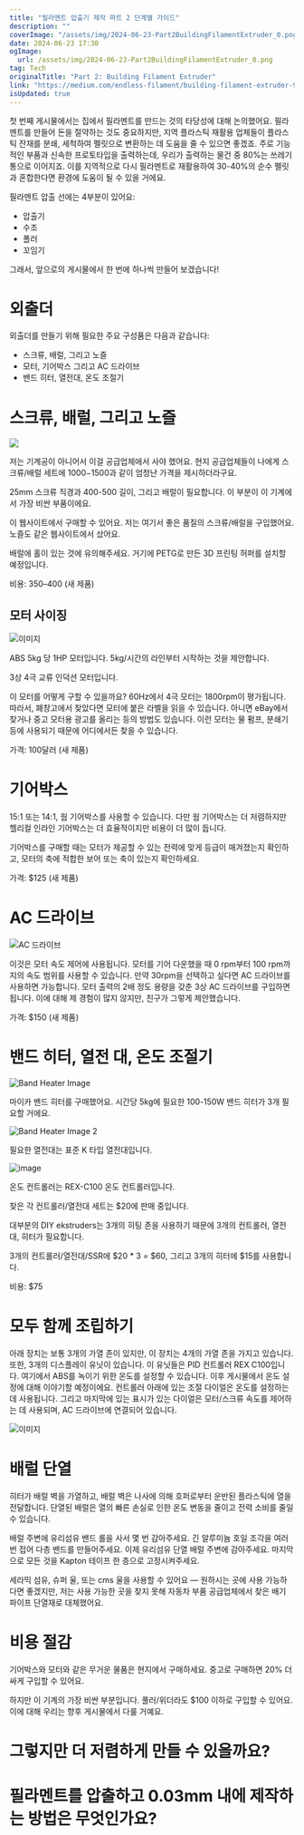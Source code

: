 ```yaml
---
title: "필라멘트 압출기 제작 파트 2 단계별 가이드"
description: ""
coverImage: "/assets/img/2024-06-23-Part2BuildingFilamentExtruder_0.png"
date: 2024-06-23 17:30
ogImage:
  url: /assets/img/2024-06-23-Part2BuildingFilamentExtruder_0.png
tag: Tech
originalTitle: "Part 2: Building Filament Extruder"
link: "https://medium.com/endless-filament/building-filament-extruder-9cad8df7d357"
isUpdated: true
---
```


첫 번째 게시물에서는 집에서 필라멘트를 만드는 것의 타당성에 대해 논의했어요. 필라멘트를 만들어 돈을 절약하는 것도 중요하지만, 지역 플라스틱 재활용 업체들이 플라스틱 잔재를 분쇄, 세척하여 펠릿으로 변환하는 데 도움을 줄 수 있으면 좋겠죠. 주로 기능적인 부품과 신속한 프로토타입을 출력하는데, 우리가 출력하는 물건 중 80%는 쓰레기통으로 이어지죠. 이를 지역적으로 다시 필라멘트로 재활용하여 30-40%의 순수 펠릿과 혼합한다면 환경에 도움이 될 수 있을 거에요.

필라멘트 압출 선에는 4부분이 있어요:

- 압출기
- 수조
- 폴러
- 꼬임기

그래서, 앞으로의 게시물에서 한 번에 하나씩 만들어 보겠습니다!

<div class="content-ad"></div>

# 외출더

외출더를 만들기 위해 필요한 주요 구성품은 다음과 같습니다:

- 스크류, 배럴, 그리고 노즐
- 모터, 기어박스 그리고 AC 드라이브
- 밴드 히터, 열전대, 온도 조절기

# 스크류, 배럴, 그리고 노즐

<div class="content-ad"></div>

<img src="/assets/img/2024-06-23-Part2BuildingFilamentExtruder_0.png" />

저는 기계공이 아니어서 이걸 공급업체에서 사야 했어요. 현지 공급업체들이 나에게 스크류/배럴 세트에 $1000-$1500과 같이 엄청난 가격을 제시하더라구요.

25mm 스크류 직경과 400-500 길이, 그리고 배럴이 필요합니다. 이 부분이 이 기계에서 가장 비싼 부품이에요.

이 웹사이트에서 구매할 수 있어요. 저는 여기서 좋은 품질의 스크류/배럴을 구입했어요. 노즐도 같은 웹사이트에서 샀어요.

<div class="content-ad"></div>

배럴에 홀이 있는 것에 유의해주세요. 거기에 PETG로 만든 3D 프린팅 허퍼를 설치할 예정입니다.

비용: $350–$400 (새 제품)

## 모터 사이징

![이미지](/assets/img/2024-06-23-Part2BuildingFilamentExtruder_1.png)

<div class="content-ad"></div>

ABS 5kg 당 1HP 모터입니다. 5kg/시간의 라인부터 시작하는 것을 제안합니다.

3상 4극 교류 인덕션 모터입니다.

이 모터를 어떻게 구할 수 있을까요? 60Hz에서 4극 모터는 1800rpm이 평가됩니다. 따라서, 폐창고에서 찾았다면 모터에 붙은 라벨을 읽을 수 있습니다. 아니면 eBay에서 찾거나 중고 모터용 광고를 올리는 등의 방법도 있습니다. 이런 모터는 물 펌프, 분쇄기 등에 사용되기 때문에 어디에서든 찾을 수 있습니다.

가격: 100달러 (새 제품)

<div class="content-ad"></div>

# 기어박스

15:1 또는 14:1, 웜 기어박스를 사용할 수 있습니다. 다만 웜 기어박스는 더 저렴하지만 헬리컬 인라인 기어박스는 더 효율적이지만 비용이 더 많이 듭니다.

기어박스를 구매할 때는 모터가 제공할 수 있는 전력에 맞게 등급이 매겨졌는지 확인하고, 모터의 축에 적합한 보어 또는 축이 있는지 확인하세요.

가격: $125 (새 제품)

<div class="content-ad"></div>

# AC 드라이브

![AC 드라이브](/assets/img/2024-06-23-Part2BuildingFilamentExtruder_2.png)

이것은 모터 속도 제어에 사용됩니다. 모터를 기어 다운했을 때 0 rpm부터 100 rpm까지의 속도 범위를 사용할 수 있습니다. 만약 30rpm을 선택하고 싶다면 AC 드라이브를 사용하면 가능합니다. 모터 출력의 2배 정도 용량을 갖춘 3상 AC 드라이브를 구입하면 됩니다. 이에 대해 제 경험이 많지 않지만, 친구가 그렇게 제안했습니다.

가격: $150 (새 제품)

<div class="content-ad"></div>

# 밴드 히터, 열전 대, 온도 조절기

![Band Heater Image](/assets/img/2024-06-23-Part2BuildingFilamentExtruder_3.png)

마이카 밴드 히터를 구매했어요. 시간당 5kg에 필요한 100-150W 밴드 히터가 3개 필요할 거에요.

![Band Heater Image 2](/assets/img/2024-06-23-Part2BuildingFilamentExtruder_4.png)

<div class="content-ad"></div>

필요한 열전대는 표준 K 타입 열전대입니다.

![image](/assets/img/2024-06-23-Part2BuildingFilamentExtruder_5.png)

온도 컨트롤러는 REX-C100 온도 컨트롤러입니다.

찾은 각 컨트롤러/열전대 세트는 $20에 판매 중입니다.

<div class="content-ad"></div>

대부분의 DIY ekstruders는 3개의 히팅 존을 사용하기 때문에 3개의 컨트롤러, 열전대, 히터가 필요합니다.

3개의 컨트롤러/열전대/SSR에 $20 \* 3 = $60, 그리고 3개의 히터에 $15를 사용합니다.

비용: $75

# 모두 함께 조립하기

<div class="content-ad"></div>

아래 장치는 보통 3개의 가열 존이 있지만, 이 장치는 4개의 가열 존을 가지고 있습니다. 또한, 3개의 디스플레이 유닛이 있습니다. 이 유닛들은 PID 컨트롤러 REX C100입니다. 여기에서 ABS를 녹이기 위한 온도를 설정할 수 있습니다. 이후 게시물에서 온도 설정에 대해 이야기할 예정이에요. 컨트롤러 아래에 있는 조절 다이얼은 온도를 설정하는 데 사용됩니다. 그리고 마지막에 있는 표시가 있는 다이얼은 모터/스크류 속도를 제어하는 데 사용되며, AC 드라이브에 연결되어 있습니다.

![이미지](/assets/img/2024-06-23-Part2BuildingFilamentExtruder_6.png)

# 배럴 단열

히터가 배럴 벽을 가열하고, 배럴 벽은 나사에 의해 호퍼로부터 운반된 플라스틱에 열을 전달합니다. 단열된 배럴은 열의 빠른 손실로 인한 온도 변동을 줄이고 전력 소비를 줄일 수 있습니다.

<div class="content-ad"></div>

배럴 주변에 유리섬유 밴드 롤을 사서 몇 번 감아주세요. 긴 알루미늄 호일 조각을 여러 번 접어 다층 밴드를 만들어주세요. 이제 유리섬유 단열 배럴 주변에 감아주세요. 마지막으로 모든 것을 Kapton 테이프 한 층으로 고정시켜주세요.

세라믹 섬유, 슈퍼 울, 또는 cms 울을 사용할 수 있어요 — 원하시는 곳에 사용 가능하다면 좋겠지만, 저는 사용 가능한 곳을 찾지 못해 자동차 부품 공급업체에서 찾은 배기 파이프 단열재로 대체했어요.

# 비용 절감

기어박스와 모터와 같은 무거운 물품은 현지에서 구매하세요. 중고로 구매하면 20% 더 싸게 구입할 수 있어요.

<div class="content-ad"></div>

하지만 이 기계의 가장 비싼 부분입니다. 풀러/위더라도 $100 이하로 구입할 수 있어요. 이에 대해 우리는 향후 게시물에서 다룰 거예요.

# 그렇지만 더 저렴하게 만들 수 있을까요?

# 필라멘트를 압출하고 0.03mm 내에 제작하는 방법은 무엇인가요?
